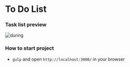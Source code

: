 # To Do List

### Task list preview
![during](https://user-images.githubusercontent.com/29586170/36847993-fc18edbc-1d70-11e8-8d6c-a14065fe9460.png)

### How to start project
- `gulp` and open `http://localhost:3000/` in your browser